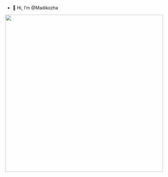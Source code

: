 - 👋 Hi, I’m @Madikozha
<img src="https://user-images.githubusercontent.com/74038190/212747903-e9bdf048-2dc8-41f9-b973-0e72ff07bfba.gif" width="500">
<br><br>

<!---
Madikozha/Madikozha is a ✨ special ✨ repository because its `README.md` (this file) appears on your GitHub profile.
You can click the Preview link to take a look at your changes.
--->
